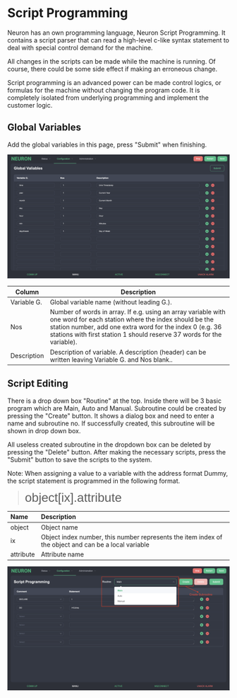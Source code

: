 # Script Programming

Neuron has an own programming language, Neuron Script Programming. It contains a script parser that can read a high-level c-like syntax statement to deal with special control demand for the machine.

All changes in the scripts can be made while the machine is running. Of course, there could be some side effect if making an erroneous change.

Script programming is an advanced power can be made control logics, or formulas for the machine without changing the program code. It is completely isolated from underlying programming and implement the customer logic.

## Global Variables

Add the global variables in this page, press &quot;Submit&quot; when finishing.

![ ](./assets/global-variables.png)

| Column      | Description                                                                          |
| ----------- | -------------------------------------------------------------------------------------|
| Variable G. | Global variable name (without leading G.).                                           |
| Nos         | Number of words in array. If e.g. using an array variable with one word for each station where the index should be the station number, add one extra word for the index 0 (e.g. 36 stations with first station 1 should reserve 37 words for the variable).     |
| Description | Description of variable. A description (header) can be written leaving Variable G. and Nos blank..                  |

## Script Editing

There is a drop down box &quot;Routine&quot; at the top. Inside there will be 3 basic program which are Main, Auto and Manual. Subroutine could be created by pressing the &quot;Create&quot; button. It shows a dialog box and need to enter a name and subroutine no. If successfully created, this subroutine will be shown in drop down box.

All useless created subroutine in the dropdown box can be deleted by pressing the &quot;Delete&quot; button. After making the necessary scripts, press the &quot;Submit&quot; button to save the scripts to the system.

Note: When assigning a value to a variable with the address format Dummy, the script statement is programmed in the following format.

> <span style="font-family:sans-serif; font-size:2em;">object[ix].attribute</span>

| Name        | Description                                            |
| :-----------| :------------------------------------------------------|
| object      | Object name                                            |
| ix          | Object index number, this number represents the item index of the object and can be a local variable                                     |
| attribute   | Attribute name                                         |

![ ](./assets/script-editing.png)
